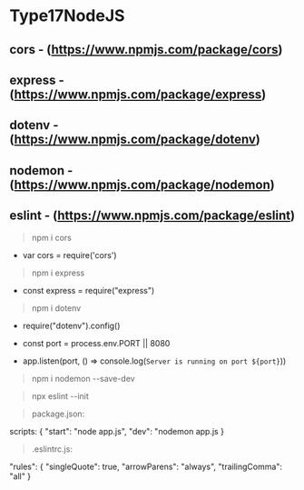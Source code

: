 # Type17NodeJS

## cors - (https://www.npmjs.com/package/cors)
## express - (https://www.npmjs.com/package/express)
## dotenv - (https://www.npmjs.com/package/dotenv)
## nodemon - (https://www.npmjs.com/package/nodemon)
## eslint - (https://www.npmjs.com/package/eslint)

> npm i cors
 - var cors = require('cors')
> 
> npm i express
 - const express = require("express")
> npm i dotenv
 - require("dotenv").config()

 - const port = process.env.PORT || 8080
 
 - app.listen(port, () => console.log(`Server is running on port ${port}`))

> npm i nodemon --save-dev

> npx eslint --init

> package.json:
> 
scripts: {
"start": "node app.js",
"dev": "nodemon app.js
}

> .eslintrc.js:

 "rules": {
     "singleQuote": true,
     "arrowParens": "always",
     "trailingComma": "all"
 }
